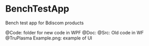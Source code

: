 # BenchTestApp
Bench test app for Bdiscom products

@Code: folder for new code in WPF
@Doc:
  @Src: Old code in WF
  @TruPlasma Example.png: example of UI

